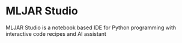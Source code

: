 # MLJAR Studio

MLJAR Studio is a notebook based IDE for Python programming with interactive code recipes and AI assistant
